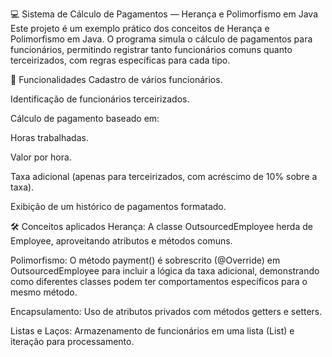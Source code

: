 💻 Sistema de Cálculo de Pagamentos — Herança e Polimorfismo em Java
Este projeto é um exemplo prático dos conceitos de Herança e Polimorfismo em Java.
O programa simula o cálculo de pagamentos para funcionários, permitindo registrar tanto funcionários comuns quanto terceirizados, com regras específicas para cada tipo.

📌 Funcionalidades
Cadastro de vários funcionários.

Identificação de funcionários terceirizados.

Cálculo de pagamento baseado em:

Horas trabalhadas.

Valor por hora.

Taxa adicional (apenas para terceirizados, com acréscimo de 10% sobre a taxa).

Exibição de um histórico de pagamentos formatado.

🛠 Conceitos aplicados
Herança:
A classe OutsourcedEmployee herda de Employee, aproveitando atributos e métodos comuns.

Polimorfismo:
O método payment() é sobrescrito (@Override) em OutsourcedEmployee para incluir a lógica da taxa adicional, demonstrando como diferentes classes podem ter comportamentos específicos para o mesmo método.

Encapsulamento:
Uso de atributos privados com métodos getters e setters.

Listas e Laços:
Armazenamento de funcionários em uma lista (List<Employee>) e iteração para processamento.


